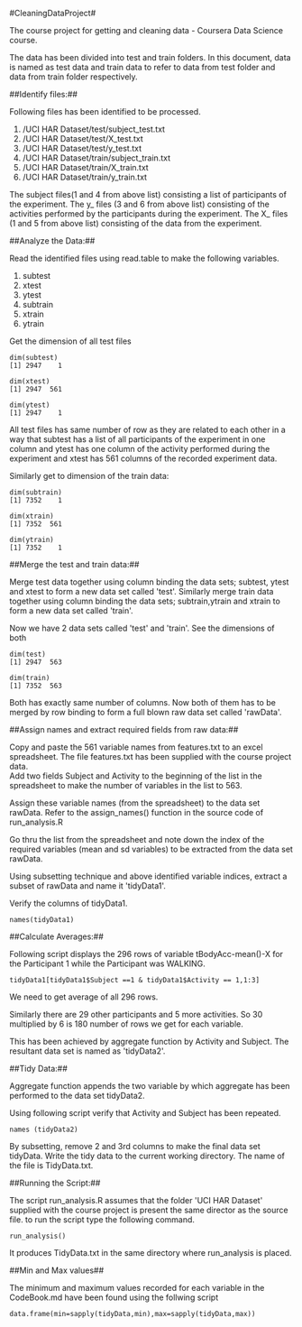 #CleaningDataProject#


The course project for getting and cleaning data - Coursera Data Science course.

The data has been divided into test and train folders. In this document, data is named as test data and train data to refer to 
data from test folder and data from train folder respectively.


##Identify files:##

Following files has been identified to be processed.

1. /UCI HAR Dataset/test/subject_test.txt
2. /UCI HAR Dataset/test/X_test.txt
3. /UCI HAR Dataset/test/y_test.txt
4. /UCI HAR Dataset/train/subject_train.txt
5. /UCI HAR Dataset/train/X_train.txt
6. /UCI HAR Dataset/train/y_train.txt

The subject files(1 and 4 from above list) consisting a list of participants of the experiment. 
The y_ files (3 and 6 from above list) consisting of the activities performed by the participants during the experiment.
The X_ files (1 and 5 from above list) consisting of the data from the experiment.

##Analyze the Data:##

Read the identified files using read.table to make the following variables.

1. subtest
2. xtest
3. ytest
4. subtrain
5. xtrain
6. ytrain

Get the dimension of all test files

    dim(subtest)
    [1] 2947    1
    
    dim(xtest)
    [1] 2947  561
    
    dim(ytest)
    [1] 2947    1

All test files has same number of row as they are related to each other in a way that subtest has a list of all participants
of the experiment in one column and ytest has one column of the activity performed during the experiment and xtest has 561 columns 
of the recorded experiment data.

Similarly get to dimension of the train data: 

    dim(subtrain)
    [1] 7352    1
    
    dim(xtrain)
    [1] 7352  561
   
    dim(ytrain)
    [1] 7352    1


##Merge the test and train data:##


Merge test data together using column binding the data sets; subtest, ytest and xtest to form a new data set called 'test'.
Similarly merge train data together using column binding the data sets; subtrain,ytrain and xtrain to form a new data set called 'train'.

Now we have 2 data sets called 'test' and 'train'. See the dimensions of both

    dim(test)
    [1] 2947  563
    
    dim(train)
    [1] 7352  563

Both has exactly same number of columns. Now both of them has to be merged by row binding to form a full blown raw data set called 'rawData'.

##Assign names and extract required fields from raw data:##


Copy and paste the 561 variable names from features.txt to an excel spreadsheet. The file features.txt has been supplied with the course project data.  
Add two fields Subject and Activity to the beginning of the list in the spreadsheet to make the number of variables in the list to 563.

Assign these variable names (from the spreadsheet) to the data set rawData. Refer to the assign_names() function in the source code of run_analysis.R

Go thru the list from the spreadsheet and note down the index of the required variables (mean and sd variables) to be extracted from the data set rawData. 

Using subsetting technique and above identified variable indices, extract a subset of rawData and name it 'tidyData1'.

Verify the columns of tidyData1. 

    names(tidyData1)


##Calculate Averages:##


Following script displays the 296 rows of variable tBodyAcc-mean()-X for the Participant 1 while the Participant was WALKING. 

    tidyData1[tidyData1$Subject ==1 & tidyData1$Activity == 1,1:3]

We need to get average of all 296 rows. 

Similarly there are 29 other participants and 5 more activities. So 30 multiplied by 6 is 180 number of rows we get for each variable. 

This has been achieved by aggregate function by Activity and Subject. The resultant data set is named as 'tidyData2'.


##Tidy Data:##


Aggregate function appends the two variable by which aggregate has been performed to the data set tidyData2. 

Using following script verify that Activity and Subject has been repeated.

    names (tidyData2)

By subsetting,  remove 2 and 3rd columns to make the final data set tidyData. Write the tidy data to the current working directory.
The name of the file is TidyData.txt.



##Running the Script:##


The script run_analysis.R assumes that the folder 'UCI HAR Dataset' supplied with the course project is present the same director as the source file.
to run the script type the following command.

    run_analysis()

It produces TidyData.txt in the same directory where run_analysis is placed. 


##Min and Max values##

The minimum and maximum values recorded for each variable in the CodeBook.md have been found using the follwing script

    data.frame(min=sapply(tidyData,min),max=sapply(tidyData,max))

